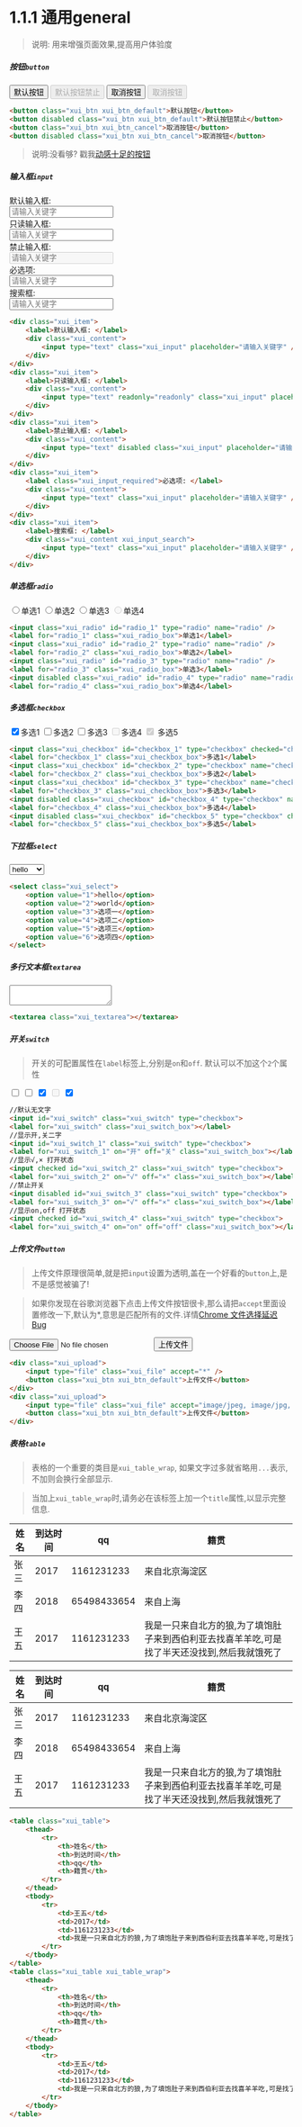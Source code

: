 <link rel="stylesheet" type="text/css" href="../assets/xui.css">
<script type="text/javascript" src="../assets/xui.js"></script>

# 1.1.1 通用general

>说明: 用来增强页面效果,提高用户体验度

##### 按钮`button`

<button class="xui_btn xui_btn_default">默认按钮</button>
<button disabled class="xui_btn xui_btn_default">默认按钮禁止</button>
<button class="xui_btn xui_btn_cancel">取消按钮</button>
<button disabled class="xui_btn xui_btn_cancel">取消按钮</button>

```html
<button class="xui_btn xui_btn_default">默认按钮</button>
<button disabled class="xui_btn xui_btn_default">默认按钮禁止</button>
<button class="xui_btn xui_btn_cancel">取消按钮</button>
<button disabled class="xui_btn xui_btn_cancel">取消按钮</button>
```
>说明:没看够? 戳我[动感十足的按钮](https://xumengzi.github.io/beautyCss3Buttons/Css3Buttons.html)

##### 输入框`input`

<div class="xui_item">
	<label>默认输入框: </label>
	<div class="xui_content">
		<input type="text" class="xui_input" placeholder="请输入关键字" />
	</div>
</div>
<div class="xui_item">
	<label>只读输入框: </label>
	<div class="xui_content">
		<input type="text" readonly="readonly" class="xui_input" placeholder="请输入关键字" />
	</div>
</div>
<div class="xui_item">
	<label>禁止输入框: </label>
	<div class="xui_content">
		<input type="text" disabled class="xui_input" placeholder="请输入关键字" />
	</div>
</div>
<div class="xui_item">
	<label class="xui_input_required">必选项: </label>
	<div class="xui_content">
		<input type="text" class="xui_input" placeholder="请输入关键字" />
	</div>
</div>
<div class="xui_item">
	<label>搜索框: </label>
	<div class="xui_content xui_input_search">
		<input type="text" class="xui_input" placeholder="请输入关键字" />
	</div>
</div>

```html
<div class="xui_item">
	<label>默认输入框: </label>
	<div class="xui_content">
		<input type="text" class="xui_input" placeholder="请输入关键字" />
	</div>
</div>
<div class="xui_item">
	<label>只读输入框: </label>
	<div class="xui_content">
		<input type="text" readonly="readonly" class="xui_input" placeholder="请输入关键字" />
	</div>
</div>
<div class="xui_item">
	<label>禁止输入框: </label>
	<div class="xui_content">
		<input type="text" disabled class="xui_input" placeholder="请输入关键字" />
	</div>
</div>
<div class="xui_item">
	<label class="xui_input_required">必选项: </label>
	<div class="xui_content">
		<input type="text" class="xui_input" placeholder="请输入关键字" />
	</div>
</div>
<div class="xui_item">
	<label>搜索框: </label>
	<div class="xui_content xui_input_search">
		<input type="text" class="xui_input" placeholder="请输入关键字" />
	</div>
</div>
```

##### 单选框`radio`
<div>
	<input class="xui_radio" id="radio_1" type="radio" name="radio" /><label for="radio_1" class="xui_radio_box">单选1</label>
	<input class="xui_radio" id="radio_2" type="radio" name="radio" /><label for="radio_2" class="xui_radio_box">单选2</label>
	<input class="xui_radio" id="radio_3" type="radio" name="radio" /><label for="radio_3" class="xui_radio_box">单选3</label>
	<input disabled class="xui_radio" id="radio_4" type="radio" name="radio" /><label for="radio_4" class="xui_radio_box">单选4</label>
</div>

```html
<input class="xui_radio" id="radio_1" type="radio" name="radio" />
<label for="radio_1" class="xui_radio_box">单选1</label>
<input class="xui_radio" id="radio_2" type="radio" name="radio" />
<label for="radio_2" class="xui_radio_box">单选2</label>
<input class="xui_radio" id="radio_3" type="radio" name="radio" />
<label for="radio_3" class="xui_radio_box">单选3</label>
<input disabled class="xui_radio" id="radio_4" type="radio" name="radio" />
<label for="radio_4" class="xui_radio_box">单选4</label>
```

##### 多选框`checkbox`
<div>
	<input class="xui_checkbox" id="checkbox_1" type="checkbox" checked="checked" name="checkbox" /><label for="checkbox_1" class="xui_checkbox_box">多选1</label>
	<input class="xui_checkbox" id="checkbox_2" type="checkbox" name="checkbox" /><label for="checkbox_2" class="xui_checkbox_box">多选2</label>
	<input class="xui_checkbox" id="checkbox_3" type="checkbox" name="checkbox" /><label for="checkbox_3" class="xui_checkbox_box">多选3</label>
	<input disabled class="xui_checkbox" id="checkbox_4" type="checkbox" name="checkbox" /><label for="checkbox_4" class="xui_checkbox_box">多选4</label>
	<input disabled class="xui_checkbox" id="checkbox_5" type="checkbox" checked="checked" name="checkbox" />
	<label for="checkbox_5" class="xui_checkbox_box">多选5</label>
</div>

```html
<input class="xui_checkbox" id="checkbox_1" type="checkbox" checked="checked" name="checkbox" />
<label for="checkbox_1" class="xui_checkbox_box">多选1</label>
<input class="xui_checkbox" id="checkbox_2" type="checkbox" name="checkbox" />
<label for="checkbox_2" class="xui_checkbox_box">多选2</label>
<input class="xui_checkbox" id="checkbox_3" type="checkbox" name="checkbox" />
<label for="checkbox_3" class="xui_checkbox_box">多选3</label>
<input disabled class="xui_checkbox" id="checkbox_4" type="checkbox" name="checkbox" />
<label for="checkbox_4" class="xui_checkbox_box">多选4</label>
<input disabled class="xui_checkbox" id="checkbox_5" type="checkbox" checked="checked" name="checkbox" />
<label for="checkbox_5" class="xui_checkbox_box">多选5</label>
```

##### 下拉框`select`
<select class="xui_select">
	<option value="1">hello</option>
	<option value="2">world</option>
	<option value="3">选项一</option>
	<option value="4">选项二</option>
	<option value="5">选项三</option>
	<option value="6">选项四</option>
</select>

```html
<select class="xui_select">
	<option value="1">hello</option>
	<option value="2">world</option>
	<option value="3">选项一</option>
	<option value="4">选项二</option>
	<option value="5">选项三</option>
	<option value="6">选项四</option>
</select>
```

##### 多行文本框`textarea`

<textarea class="xui_textarea"></textarea>

```html
<textarea class="xui_textarea"></textarea>
```

##### 开关`switch`
> 开关的可配置属性在`label`标签上,分别是`on`和`off`. 默认可以不加这个`2`个属性

<div>
	<input id="xui_switch" class="xui_switch" type="checkbox">
	<label for="xui_switch" class="xui_switch_box"></label>
	<input id="xui_switch_1" class="xui_switch" type="checkbox">
	<label for="xui_switch_1" on="开" off="关" class="xui_switch_box"></label>
	<input checked id="xui_switch_2" class="xui_switch" type="checkbox">
	<label for="xui_switch_2" on="√" off="×" class="xui_switch_box"></label>
	<input disabled id="xui_switch_3" class="xui_switch" type="checkbox">
	<label for="xui_switch_3" on="√" off="×" class="xui_switch_box"></label>
	<input checked id="xui_switch_4" class="xui_switch" type="checkbox">
	<label for="xui_switch_4" on="on" off="off" class="xui_switch_box"></label>
</div>

```html
//默认无文字
<input id="xui_switch" class="xui_switch" type="checkbox">
<label for="xui_switch" class="xui_switch_box"></label>
//显示开,关二字
<input id="xui_switch_1" class="xui_switch" type="checkbox">
<label for="xui_switch_1" on="开" off="关" class="xui_switch_box"></label>
//显示√,× 打开状态
<input checked id="xui_switch_2" class="xui_switch" type="checkbox">
<label for="xui_switch_2" on="√" off="×" class="xui_switch_box"></label>
//禁止开关
<input disabled id="xui_switch_3" class="xui_switch" type="checkbox">
<label for="xui_switch_3" on="√" off="×" class="xui_switch_box"></label>
//显示on,off 打开状态
<input checked id="xui_switch_4" class="xui_switch" type="checkbox">
<label for="xui_switch_4" on="on" off="off" class="xui_switch_box"></label>
```

##### 上传文件`button`
> 上传文件原理很简单,就是把`input`设置为透明,盖在一个好看的`button`上,是不是感觉被骗了!

> 如果你发现在谷歌浏览器下点击上传文件按钮很卡,那么请把`accept`里面设置修改一下,默认为*,意思是匹配所有的文件.详情[Chrome 文件选择延迟 Bug](https://zhuanlan.zhihu.com/p/27946188)


<div class="xui_upload">
	<input type="file" class="xui_file" accept="image/jpeg, image/jpg, image/png, image/bmp" />
	<button class="xui_btn xui_btn_default">上传文件</button>
</div>

```html
<div class="xui_upload">
	<input type="file" class="xui_file" accept="*" />
	<button class="xui_btn xui_btn_default">上传文件</button>
</div>
<div class="xui_upload">
	<input type="file" class="xui_file" accept="image/jpeg, image/jpg, image/png, image/bmp" />
	<button class="xui_btn xui_btn_default">上传文件</button>
</div>
```

##### 表格`table`
> 表格的一个重要的类目是`xui_table_wrap`, 如果文字过多就省略用`...`表示, 不加则会换行全部显示.

> 当加上`xui_table_wrap`时,请务必在该标签上加一个`title`属性,以显示完整信息.

<div>
	<table class="xui_table">
		<thead>
			<tr>
				<th>姓名</th>
				<th>到达时间</th>
				<th>qq</th>
				<th>籍贯</th>
			</tr>
		</thead>
		<tbody>
			<tr>
				<td>张三</td>
				<td>2017</td>
				<td>1161231233</td>
				<td>来自北京海淀区</td>
			</tr>
			<tr>
				<td>李四</td>
				<td>2018</td>
				<td>65498433654</td>
				<td>来自上海</td>
			</tr>
			<tr>
				<td>王五</td>
				<td>2017</td>
				<td>1161231233</td>
				<td>我是一只来自北方的狼,为了填饱肚子来到西伯利亚去找喜羊羊吃,可是找了半天还没找到,然后我就饿死了</td>
			</tr>
		</tbody>
	</table>
	<table class="xui_table xui_table_wrap">
		<thead>
			<tr>
				<th>姓名</th>
				<th>到达时间</th>
				<th>qq</th>
				<th>籍贯</th>
			</tr>
		</thead>
		<tbody>
			<tr>
				<td>张三</td>
				<td>2017</td>
				<td>1161231233</td>
				<td>来自北京海淀区</td>
			</tr>
			<tr>
				<td>李四</td>
				<td>2018</td>
				<td>65498433654</td>
				<td>来自上海</td>
			</tr>
			<tr>
				<td>王五</td>
				<td>2017</td>
				<td>1161231233</td>
				<td title="我是一只来自北方的狼,为了填饱肚子来到西伯利亚去找喜羊羊吃,可是找了半天还没找到,然后我就饿死了">我是一只来自北方的狼,为了填饱肚子来到西伯利亚去找喜羊羊吃,可是找了半天还没找到,然后我就饿死了</td>
			</tr>
		</tbody>
	</table>
</div>

```html
<table class="xui_table">
	<thead>
		<tr>
			<th>姓名</th>
			<th>到达时间</th>
			<th>qq</th>
			<th>籍贯</th>
		</tr>
	</thead>
	<tbody>
		<tr>
			<td>王五</td>
			<td>2017</td>
			<td>1161231233</td>
			<td>我是一只来自北方的狼,为了填饱肚子来到西伯利亚去找喜羊羊吃,可是找了半天还没找到,然后我就饿死了</td>
		</tr>
	</tbody>
</table>
<table class="xui_table xui_table_wrap">
	<thead>
		<tr>
			<th>姓名</th>
			<th>到达时间</th>
			<th>qq</th>
			<th>籍贯</th>
		</tr>
	</thead>
	<tbody>
		<tr>
			<td>王五</td>
			<td>2017</td>
			<td>1161231233</td>
			<td>我是一只来自北方的狼,为了填饱肚子来到西伯利亚去找喜羊羊吃,可是找了半天还没找到,然后我就饿死了</td>
		</tr>
	</tbody>
</table>
```